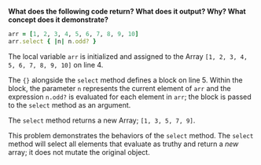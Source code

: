 **What does the following code return? What does it output? Why? What concept does it demonstrate?**

```ruby
arr = [1, 2, 3, 4, 5, 6, 7, 8, 9, 10]
arr.select { |n| n.odd? }
```
The local variable `arr` is initialized and assigned to the Array `[1, 2, 3, 4, 5, 6, 7, 8, 9, 10]` on line 4.

The `{}` alongside the `select` method defines a block on line 5. Within the block, the parameter `n` represents the current element of `arr` and the expression `n.odd?` is evaluated for each element in `arr`; the block is passed to the `select` method as an argument.

The `select` method returns a new Array; `[1, 3, 5, 7, 9]`.

This problem demonstrates the behaviors of the `select` method. The `select` method will select all elements that evaluate as truthy and return a *new* array; it does not mutate the original object.

